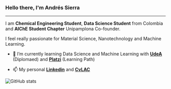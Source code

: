 ### Hello there, I'm Andrés Sierra 
---

I am **Chemical Engineering Student**, **Data Science Student** from Colombia and **AIChE Student Chapter** Unipamplona Co-founder.

I feel really passionate for Material Science, Nanotechnology and Machine Learning.

- 🌱 I’m currently learning Data Science and Machine Learning with [**UdeA**](https://asone.udea.edu.co/portafolio/#/catalog/1852) (Diplomaed) and [**Platzi**](https://platzi.com/datos) (Learning Path) 

- 📫 My personal [**Linkedin**](https://www.linkedin.com/in/andresf-sierra/) and [**CvLAC**](https://scienti.minciencias.gov.co/cvlac/visualizador/generarCurriculoCv.do?cod_rh=0000138045)


![GitHub stats](https://github-readme-stats.vercel.app/api?username=andresf-sierra&show_icons=true)  




<!--
**andres-sierra/andres-sierra** is a ✨ _special_ ✨ repository because its `README.md` (this file) appears on your GitHub profile.

Here are some ideas to get you started:

- 🔭 I’m currently working on ...
- 🌱 I’m currently learning ...
- 👯 I’m looking to collaborate on ...
- 🤔 I’m looking for help with ...
- 💬 Ask me about ...
- 📫 How to reach me: ...
- 😄 Pronouns: ...
- ⚡ Fun fact: ...
-->
